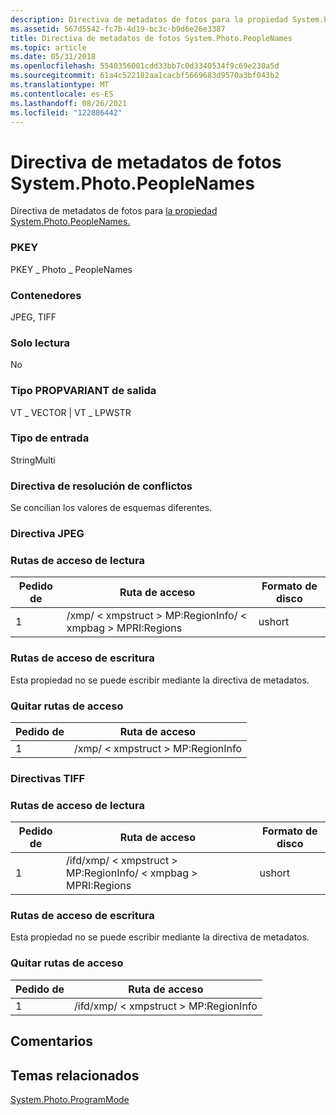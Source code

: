 ```yaml
---
description: Directiva de metadatos de fotos para la propiedad System.Photo.PeopleNames.
ms.assetid: 567d5542-fc7b-4d19-bc3c-b9d6e26e3387
title: Directiva de metadatos de fotos System.Photo.PeopleNames
ms.topic: article
ms.date: 05/31/2018
ms.openlocfilehash: 5540356001cdd33bb7c0d3340534f9c69e230a5d
ms.sourcegitcommit: 61a4c522182aa1cacbf5669683d9570a3bf043b2
ms.translationtype: MT
ms.contentlocale: es-ES
ms.lasthandoff: 08/26/2021
ms.locfileid: "122886442"
---
```

# <a name="systemphotopeoplenames-photo-metadata-policy"></a>Directiva de metadatos de fotos System.Photo.PeopleNames

Directiva de metadatos de fotos para [la propiedad System.Photo.PeopleNames.](../properties/props-system-photo-peoplenames.md)

### <a name="pkey"></a>PKEY

PKEY \_ Photo \_ PeopleNames

### <a name="containers"></a>Contenedores

JPEG, TIFF

### <a name="read-only"></a>Solo lectura

No

### <a name="output-propvariant-type"></a>Tipo PROPVARIANT de salida

VT \_ VECTOR \| VT \_ LPWSTR

### <a name="input-type"></a>Tipo de entrada

StringMulti

### <a name="conflict-resolution-policy"></a>Directiva de resolución de conflictos

Se concilian los valores de esquemas diferentes.

### <a name="jpeg-policy"></a>Directiva JPEG

### <a name="read-paths"></a>Rutas de acceso de lectura



| Pedido de | Ruta de acceso                                                           | Formato de disco |
|-------|----------------------------------------------------------------|-------------|
| 1     | /xmp/ &lt; xmpstruct &gt; MP:RegionInfo/ &lt; xmpbag &gt; MPRI:Regions | ushort      |



 

### <a name="write-paths"></a>Rutas de acceso de escritura

Esta propiedad no se puede escribir mediante la directiva de metadatos.

### <a name="remove-paths"></a>Quitar rutas de acceso



| Pedido de | Ruta de acceso                                |
|-------|-------------------------------------|
| 1     | /xmp/ &lt; xmpstruct &gt; MP:RegionInfo |



 

### <a name="tiff-policies"></a>Directivas TIFF

### <a name="read-paths"></a>Rutas de acceso de lectura



| Pedido de | Ruta de acceso                                                               | Formato de disco |
|-------|--------------------------------------------------------------------|-------------|
| 1     | /ifd/xmp/ &lt; xmpstruct &gt; MP:RegionInfo/ &lt; xmpbag &gt; MPRI:Regions | ushort      |



 

### <a name="write-paths"></a>Rutas de acceso de escritura

Esta propiedad no se puede escribir mediante la directiva de metadatos.

### <a name="remove-paths"></a>Quitar rutas de acceso



| Pedido de | Ruta de acceso                                    |
|-------|-----------------------------------------|
| 1     | /ifd/xmp/ &lt; xmpstruct &gt; MP:RegionInfo |



 

## <a name="remarks"></a>Comentarios

## <a name="related-topics"></a>Temas relacionados

<dl> <dt>

[System.Photo.ProgramMode](../properties/props-system-photo-programmode.md)
</dt> </dl>

 

 
